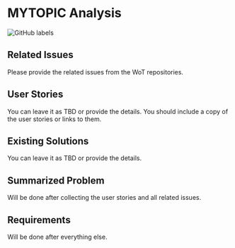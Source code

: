 # MYTOPIC Analysis

<!-- Please provide the label to be used to track similar discussions. -->
![GitHub labels](https://img.shields.io/github/labels/w3c/wot-thing-description/MYTOPIC)

<!-- Please refer to the following examples when filling in this document:

- <https://github.com/w3c/wot-thing-description/blob/main/planning/work-items/analysis/analysis-data-mapping.md>
- <https://github.com/w3c/wot-thing-description/blob/main/proposals/initial-connection/README.md>

-->

## Related Issues

Please provide the related issues from the WoT repositories.

## User Stories

You can leave it as TBD or provide the details. You should include a copy of the user stories or links to them.

## Existing Solutions

You can leave it as TBD or provide the details.

## Summarized Problem

Will be done after collecting the user stories and all related issues.

## Requirements

Will be done after everything else.
